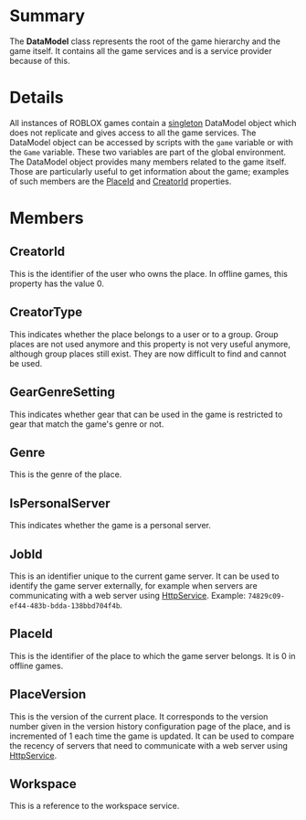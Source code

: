 # Summary

The **DataModel** class represents the root of the game hierarchy and the game itself. It contains all the game services and is a service provider because of this.

# Details

All instances of ROBLOX games contain a [singleton](https://en.wikipedia.org/wiki/Singleton_pattern) DataModel object which does not replicate and gives access to all the game services. The DataModel object can be accessed by scripts with the `game` variable or with the `Game` variable. These two variables are part of the global environment. The DataModel object provides many members related to the game itself. Those are particularly useful to get information about the game; examples of such members are the [PlaceId](#memberPlaceId) and [CreatorId](#memberCreatorId) properties.

# Members

## CreatorId

This is the identifier of the user who owns the place. In offline games, this property has the value 0.

## CreatorType

This indicates whether the place belongs to a user or to a group. Group places are not used anymore and this property is not very useful anymore, although group places still exist. They are now difficult to find and cannot be used.

## GearGenreSetting

This indicates whether gear that can be used in the game is restricted to gear that match the game's genre or not.

## Genre

This is the genre of the place.

## IsPersonalServer

This indicates whether the game is a personal server.

## JobId

This is an identifier unique to the current game server. It can be used to identify the game server externally, for example when servers are communicating with a web server using [HttpService](HttpService.html). Example: `74829c09-ef44-483b-bdda-138bbd704f4b`.

## PlaceId

This is the identifier of the place to which the game server belongs. It is 0 in offline games.

## PlaceVersion

This is the version of the current place. It corresponds to the version number given in the version history configuration page of the place, and is incremented of 1 each time the game is updated. It can be used to compare the recency of servers that need to communicate with a web server using [HttpService](HttpService.html).

## Workspace

This is a reference to the workspace service.

